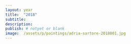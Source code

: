 ```yaml
---
layout: year
title:  "2018"
subtitle:
description:
publish: # notyet or blank
image:  /assets/p/paintings/adria-sartore-2018001.jpg
---
```

